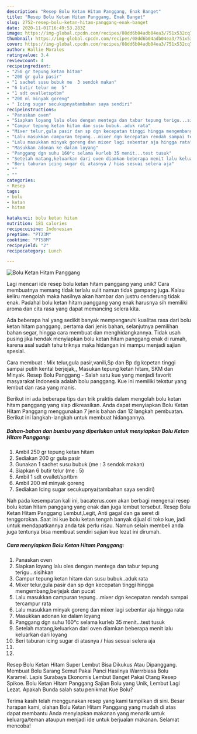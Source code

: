 ```yaml
---
description: "Resep Bolu Ketan Hitam Panggang, Enak Banget"
title: "Resep Bolu Ketan Hitam Panggang, Enak Banget"
slug: 2752-resep-bolu-ketan-hitam-panggang-enak-banget
date: 2020-11-01T16:49:53.283Z
image: https://img-global.cpcdn.com/recipes/08dd6b04adb04ea3/751x532cq70/bolu-ketan-hitam-panggang-foto-resep-utama.jpg
thumbnail: https://img-global.cpcdn.com/recipes/08dd6b04adb04ea3/751x532cq70/bolu-ketan-hitam-panggang-foto-resep-utama.jpg
cover: https://img-global.cpcdn.com/recipes/08dd6b04adb04ea3/751x532cq70/bolu-ketan-hitam-panggang-foto-resep-utama.jpg
author: Hallie Morales
ratingvalue: 3.4
reviewcount: 4
recipeingredient:
- "250 gr tepung ketan hitam"
- "200 gr gula pasir"
- "1 sachet susu bubuk me  3 sendok makan"
- "6 butir telur me  5"
- "1 sdt ovalletsptbm"
- "200 ml minyak goreng"
- " Icing sugar secukupnyatambahan saya sendiri"
recipeinstructions:
- "Panaskan oven"
- "Siapkan loyang lalu oles dengan mentega dan tabur tepung terigu...sisihkan"
- "Campur tepung ketan hitam dan susu bubuk..aduk rata"
- "Mixer telur,gula pasir dan sp dgn kecepatan tinggi hingga mengembang,berjejak dan pucat"
- "Lalu masukkan campuran tepung...mixer dgn kecepatan rendah sampai tercampur rata"
- "Lalu masukkan minyak goreng dan mixer lagi sebentar aja hingga rata"
- "Masukkan adonan ke dalam loyang"
- "Panggang dgn suhu 160°c selama kurleb 35 menit...test tusuk"
- "Setelah matang,keluarkan dari oven diamkan beberapa menit lalu keluarkan dari loyang"
- "Beri taburan icing sugar di atasnya / hias sesuai selera aja"
- ""
- ""
categories:
- Resep
tags:
- bolu
- ketan
- hitam

katakunci: bolu ketan hitam 
nutrition: 181 calories
recipecuisine: Indonesian
preptime: "PT23M"
cooktime: "PT58M"
recipeyield: "2"
recipecategory: Lunch

---
```



![Bolu Ketan Hitam Panggang](https://img-global.cpcdn.com/recipes/08dd6b04adb04ea3/751x532cq70/bolu-ketan-hitam-panggang-foto-resep-utama.jpg)

Lagi mencari ide resep bolu ketan hitam panggang yang unik? Cara membuatnya memang tidak terlalu sulit namun tidak gampang juga. Kalau keliru mengolah maka hasilnya akan hambar dan justru cenderung tidak enak. Padahal bolu ketan hitam panggang yang enak harusnya sih memiliki aroma dan cita rasa yang dapat memancing selera kita.

Ada beberapa hal yang sedikit banyak mempengaruhi kualitas rasa dari bolu ketan hitam panggang, pertama dari jenis bahan, selanjutnya pemilihan bahan segar, hingga cara membuat dan menghidangkannya. Tidak usah pusing jika hendak menyiapkan bolu ketan hitam panggang enak di rumah, karena asal sudah tahu triknya maka hidangan ini mampu menjadi sajian spesial.

Cara membuat : Mix telur,gula pasir,vanili,Sp dan Bp dg kcpetan tinggi sampai putih kental berjejak,, Masukan tepung ketan hitam, SKM dan Minyak. Resep Bolu Panggang - Salah satu kue yang menjadi favorit masyarakat Indonesia adalah bolu panggang. Kue ini memiliki tekstur yang lembut dan rasa yang manis.


Berikut ini ada beberapa tips dan trik praktis dalam mengolah bolu ketan hitam panggang yang siap dikreasikan. Anda dapat menyiapkan Bolu Ketan Hitam Panggang menggunakan 7 jenis bahan dan 12 langkah pembuatan. Berikut ini langkah-langkah untuk membuat hidangannya.

<!--inarticleads1-->

##### Bahan-bahan dan bumbu yang diperlukan untuk menyiapkan Bolu Ketan Hitam Panggang:

1. Ambil 250 gr tepung ketan hitam
1. Sediakan 200 gr gula pasir
1. Gunakan 1 sachet susu bubuk (me : 3 sendok makan)
1. Siapkan 6 butir telur (me : 5)
1. Ambil 1 sdt ovallet/sp/tbm
1. Ambil 200 ml minyak goreng
1. Sediakan  Icing sugar secukupnya(tambahan saya sendiri)


Nah pada kesempatan kali ini, bacaterus.com akan berbagi mengenai resep bolu ketan hitam panggang yang enak dan juga lembut tersebut. Resep Bolu Ketan Hitam Panggang Lembut,Legit, Anti gagal dan ga seret di tenggorokan. Saat ini kue bolu ketan tengah banyak dijual di toko kue, jadi untuk mendapatkannya anda tak perlu risau. Namun selain membeli anda juga tentunya bisa membuat sendiri sajian kue lezat ini dirumah. 

<!--inarticleads2-->

##### Cara menyiapkan Bolu Ketan Hitam Panggang:

1. Panaskan oven
1. Siapkan loyang lalu oles dengan mentega dan tabur tepung terigu...sisihkan
1. Campur tepung ketan hitam dan susu bubuk..aduk rata
1. Mixer telur,gula pasir dan sp dgn kecepatan tinggi hingga mengembang,berjejak dan pucat
1. Lalu masukkan campuran tepung...mixer dgn kecepatan rendah sampai tercampur rata
1. Lalu masukkan minyak goreng dan mixer lagi sebentar aja hingga rata
1. Masukkan adonan ke dalam loyang
1. Panggang dgn suhu 160°c selama kurleb 35 menit...test tusuk
1. Setelah matang,keluarkan dari oven diamkan beberapa menit lalu keluarkan dari loyang
1. Beri taburan icing sugar di atasnya / hias sesuai selera aja
1. 
1. 


Resep Bolu Ketan Hitam Super Lembut Bisa Dikukus Atau Dipanggang. Membuat Bolu Sarang Semut Pakai Panci Hasilnya Warrrbiasa Bolu Karamel. Lapis Surabaya Ekonomis Lembut Banget Pakai Otang Resep Spikoe. Bolu Ketan Hitam Panggang Sajian Bolu yang Unik, Lembut Lagi Lezat. Apakah Bunda salah satu penikmat Kue Bolu? 

Terima kasih telah menggunakan resep yang kami tampilkan di sini. Besar harapan kami, olahan Bolu Ketan Hitam Panggang yang mudah di atas dapat membantu Anda menyiapkan makanan yang menarik untuk keluarga/teman ataupun menjadi ide untuk berjualan makanan. Selamat mencoba!
